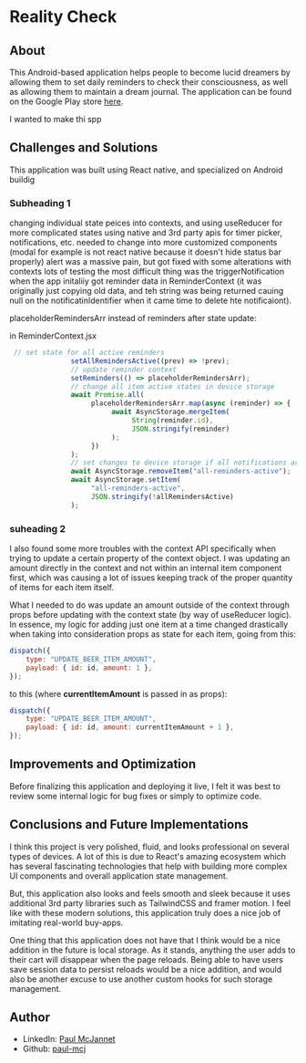 # Reality Check

## About

This Android-based application helps people to become lucid dreamers by allowing them to set daily reminders to check their consciousness, as well as allowing them to maintain a dream journal. The application can be found on the Google Play store [here](https://beer-order-app-real.vercel.app/about).

I wanted to make thi spp

## Challenges and Solutions

This application was built using React native, and specialized on Android buildig

### Subheading 1

changing individual state peices into contexts, and using useReducer for more complicated states
using native and 3rd party apis for timer picker, notifications, etc.
needed to change into more customized components (modal for example is not react native because it doesn't hide status bar properly)
alert was a massive pain, but got fixed with some alterations with contexts
lots of testing
the most difficult thing was the triggerNotification when the app initaliiy got reminder data in ReminderContext (it was originally just copying old data, and teh string was being returned cauing null on the notificatinIdentifier when it came time to delete hte notificaiont).



placeholderRemindersArr instead of reminders after state update:

 in ReminderContext.jsx
```javascript
 // set state for all active reminders
               setAllRemindersActive((prev) => !prev);
               // update reminder context
               setReminders(() => placeholderRemindersArr);
               // change all item active states in device storage
               await Promise.all(
                    placeholderRemindersArr.map(async (reminder) => {
                         await AsyncStorage.mergeItem(
                              String(reminder.id),
                              JSON.stringify(reminder)
                         );
                    })
               );
               // set changes to device storage if all notifications are active or not
               await AsyncStorage.removeItem("all-reminders-active");
               await AsyncStorage.setItem(
                    "all-reminders-active",
                    JSON.stringify(!allRemindersActive)
               );
```

### suheading 2

I also found some more troubles with the context API specifically when trying to update a certain property of the context object. I was updating an amount directly in the context and not within an internal item component first, which was causing a lot of issues keeping track of the proper quantity of items for each item itself.

What I needed to do was update an amount outside of the context through props before updating with the context state (by way of useReducer logic). In essence, my logic for adding just one item at a time changed drastically when taking into consideration props as state for each item, going from this:

```javascript
dispatch({
    type: "UPDATE_BEER_ITEM_AMOUNT",
    payload: { id: id, amount: 1 },
});
```

to this (where **currentItemAmount** is passed in as props):

```javascript
dispatch({
    type: "UPDATE_BEER_ITEM_AMOUNT",
    payload: { id: id, amount: currentItemAmount + 1 },
});
```


## Improvements and Optimization

Before finalizing this application and deploying it live, I felt it was best to review some internal logic for bug fixes or simply to optimize code.

## Conclusions and Future Implementations

I think this project is very polished, fluid, and looks professional on several types of devices. A lot of this is due to React's amazing ecosystem which has several fascinating technologies that help with building more complex UI components and overall application state management.

But, this application also looks and feels smooth and sleek because it uses additional 3rd party libraries such as TailwindCSS and framer motion. I feel like with these modern solutions, this application truly does a nice job of imitating real-world buy-apps.

One thing that this application does not have that I think would be a nice addition in the future is local storage. As it stands, anything the user adds to their cart will disappear when the page reloads. Being able to have users save session data to persist reloads would be a nice addition, and would also be another excuse to use another custom hooks for such storage management.

## Author

-   LinkedIn: [Paul McJannet](https://www.linkedin.com/in/paul-mcjannet)
-   Github: [paul-mcj](https://github.com/paul-mcj)
